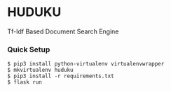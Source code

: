 # HUDUKU
Tf-Idf Based Document Search Engine


### Quick Setup

```
$ pip3 install python-virtualenv virtualenvwrapper
$ mkvirtualenv huduku
$ pip3 install -r requirements.txt
$ flask run
```
